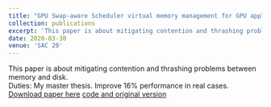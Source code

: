 ```yaml
---
title: "GPU Swap-aware Scheduler virtual memory management for GPU applications"
collection: publications
excerpt: 'This paper is about mitigating contention and thrashing problems between memory and disk.'
date: 2020-03-30
venue: 'SAC 20'
---
```

This paper is about mitigating contention and thrashing problems between memory and disk.<br/>
Duties: My master thesis. Improve 16% performance in real cases.
[Download paper here](https://dl.acm.org/doi/abs/10.1145/3341105.3373866)
[code and original version](https://github.com/suweiyang0106/Master-thesis)
